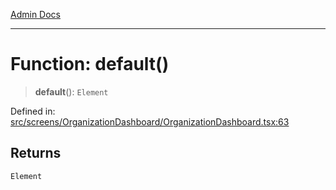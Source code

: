 [Admin Docs](/)

***

# Function: default()

> **default**(): `Element`

Defined in: [src/screens/OrganizationDashboard/OrganizationDashboard.tsx:63](https://github.com/PalisadoesFoundation/talawa-admin/blob/main/src/screens/OrganizationDashboard/OrganizationDashboard.tsx#L63)

## Returns

`Element`
